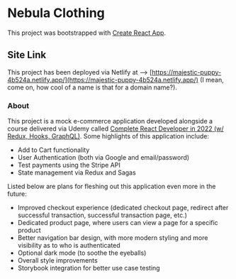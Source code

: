 # Nebula Clothing

This project was bootstrapped with [Create React App](https://github.com/facebook/create-react-app).

## Site Link

This project has been deployed via Netlify at --> [https://majestic-puppy-4b524a.netlify.app/](https://majestic-puppy-4b524a.netlify.app/) (I mean, come on, how cool of a name is that for a domain name?).

### About

This project is a mock e-commerce application developed alongside a course delivered via Udemy called [Complete React Developer in 2022 (w/ Redux, Hooks, GraphQL)](https://www.udemy.com/course/complete-react-developer-zero-to-mastery/). Some highlights of this application include:

- Add to Cart functionality
- User Authentication (both via Google and email/password)
- Test payments using the Stripe API
- State management via Redux and Sagas

Listed below are plans for fleshing out this application even more in the future:

- Improved checkout experience (dedicated checkout page, redirect after successful transaction, successful transaction page, etc.)
- Dedicated product page, where users can view a page for a specific product
- Better navigation bar design, with more modern styling and more visibility as to who is authenticated
- Optional dark mode (to soothe the eyeballs)
- Overall style improvements
- Storybook integration for better use case testing

